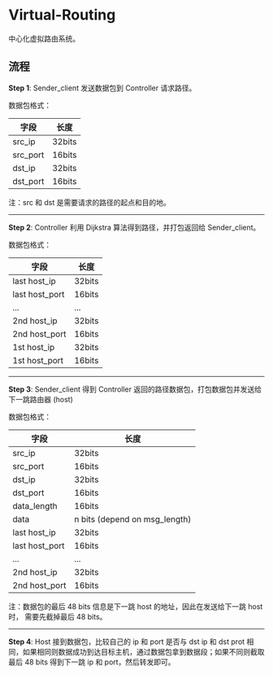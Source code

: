 # Virtual-Routing

中心化虚拟路由系统。

## 流程

**Step 1**: Sender_client 发送数据包到 Controller 请求路径。

数据包格式：

|字段|长度|
|---|---|
| src_ip | 32bits |
| src_port | 16bits |
| dst_ip | 32bits |
| dst_port | 16bits |

注：src 和 dst 是需要请求的路径的起点和目的地。

---

**Step 2**: Controller 利用 Dijkstra 算法得到路径，并打包返回给 Sender_client。

数据包格式：

|字段|长度|
|---|---|
| last host_ip | 32bits |
| last host_port | 16bits |
| ... | ... |
| 2nd host_ip | 32bits |
| 2nd host_port | 16bits |
| 1st host_ip | 32bits |
| 1st host_port | 16bits |

---

**Step 3**: Sender_client 得到 Controller 返回的路径数据包，打包数据包并发送给下一跳路由器 (host)

数据包格式：

|字段|长度|
|---|---|
| src_ip | 32bits |
| src_port | 16bits |
| dst_ip | 32bits |
| dst_port | 16bits |
| data_length | 16bits |
| data | n bits (depend on msg_length) |
| last host_ip | 32bits |
| last host_port | 16bits |
| ... | ... |
| 2nd host_ip | 32bits |
| 2nd host_port | 16bits |

注：数据包的最后 48 bits 信息是下一跳 host 的地址，因此在发送给下一跳 host 时， 需要先截掉最后 48 bits。

---

**Step 4**: Host 接到数据包，比较自己的 ip 和 port 是否与 dst ip 和 dst prot 相同，如果相同则数据成功到达目标主机，通过数据包拿到数据段；如果不同则截取最后 48 bits 得到下一跳 ip 和 port，然后转发即可。

